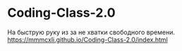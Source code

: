 # Coding-Class-2.0
На быструю руку из за не хватки свободного времени.
https://mmmcxli.github.io/Coding-Class-2.0/index.html
